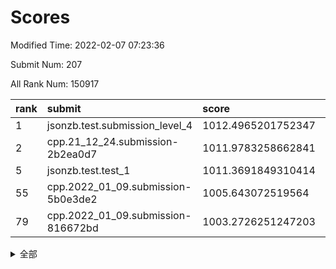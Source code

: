 # Scores

Modified Time: 2022-02-07 07:23:36

Submit Num: 207

All Rank Num: 150917

| rank |               submit               |       score        |       sigma        | pk_num |
| :--- | :--------------------------------- | :----------------- | :----------------- | :----- |
| 1    | jsonzb.test.submission_level_4     | 1012.4965201752347 | 0.7916209218739544 | 2917   |
| 2    | cpp.21_12_24.submission-2b2ea0d7   | 1011.9783258662841 | 0.7746787854374863 | 2915   |
| 5    | jsonzb.test.test_1                 | 1011.3691849310414 | 0.7814236665198667 | 2920   |
| 55   | cpp.2022_01_09.submission-5b0e3de2 | 1005.643072519564  | 0.7202690302508125 | 2920   |
| 79   | cpp.2022_01_09.submission-816672bd | 1003.2726251247203 | 0.7048754941460466 | 2917   |


<details>
<summary>全部</summary>

| rank |                 submit                 |       score        |       sigma        | pk_num |
| :--- | :------------------------------------- | :----------------- | :----------------- | :----- |
| 1    | jsonzb.test.submission_level_4         | 1012.4965201752347 | 0.7916209218739544 | 2917   |
| 2    | cpp.21_12_24.submission-2b2ea0d7       | 1011.9783258662841 | 0.7746787854374863 | 2915   |
| 3    | gobigger.level_3.submission_level_3_39 | 1011.5383655068383 | 0.7720415647105557 | 2917   |
| 4    | gobigger.level_3.submission_level_3_37 | 1011.4345908599244 | 0.7654004292677025 | 2920   |
| 5    | jsonzb.test.test_1                     | 1011.3691849310414 | 0.7814236665198667 | 2920   |
| 6    | gobigger.level_3.submission_level_3_33 | 1011.2537347538173 | 0.7762230442582652 | 2921   |
| 7    | gobigger.level_3.submission_level_3_21 | 1010.760538417069  | 0.7656677318269236 | 2916   |
| 8    | gobigger.level_3.submission_level_3_4  | 1010.6368967736961 | 0.7640076550825453 | 2915   |
| 9    | gobigger.level_3.submission_level_3_30 | 1010.5732627771396 | 0.7601920832630256 | 2916   |
| 10   | gobigger.level_3.submission_level_3_7  | 1010.5229579797846 | 0.7755397781495271 | 2913   |
| 11   | gobigger.level_3.submission_level_3_5  | 1010.4721037791268 | 0.7758207016657479 | 2911   |
| 12   | gobigger.level_3.submission_level_3_29 | 1010.4293303380144 | 0.7571019047784036 | 2919   |
| 13   | gobigger.level_3.submission_level_3_14 | 1010.3537417472057 | 0.7820714115023978 | 2913   |
| 14   | gobigger.level_3.submission_level_3_36 | 1010.3179005167085 | 0.7590035247158318 | 2916   |
| 15   | gobigger.level_3.submission_level_3_2  | 1010.27009133328   | 0.7380293228991476 | 2918   |
| 16   | gobigger.level_3.submission_level_3_42 | 1010.230124975236  | 0.7758133414155843 | 2912   |
| 17   | gobigger.level_3.submission_level_3_9  | 1010.2232083452068 | 0.7936136319611481 | 2916   |
| 18   | gobigger.level_3.submission_level_3_23 | 1010.1984465807182 | 0.7758350109158921 | 2921   |
| 19   | gobigger.level_3.submission_level_3_32 | 1010.1964421762311 | 0.7776806911786304 | 2914   |
| 20   | gobigger.level_3.submission_level_3_6  | 1010.0782229508645 | 0.7705859040627969 | 2917   |
| 21   | gobigger.level_3.submission_level_3_13 | 1010.0639237215759 | 0.7491601952668571 | 2914   |
| 22   | gobigger.level_3.submission_level_3_19 | 1010.0447410786453 | 0.7811672515164312 | 2917   |
| 23   | gobigger.level_3.submission_level_3_22 | 1010.0109471123202 | 0.7588134949228746 | 2917   |
| 24   | gobigger.level_3.submission_level_3_10 | 1010.0026128655454 | 0.7482925543107714 | 2916   |
| 25   | gobigger.level_3.submission_level_3_1  | 1009.995848758157  | 0.7323173977541511 | 2914   |
| 26   | gobigger.level_3.submission_level_3_3  | 1009.9057902319919 | 0.7818678263314641 | 2919   |
| 27   | gobigger.level_3.submission_level_3_12 | 1009.8669220769942 | 0.7658644864686317 | 2916   |
| 28   | gobigger.level_3.submission_level_3_49 | 1009.861058406832  | 0.7510248426961866 | 2919   |
| 29   | gobigger.level_3.submission_level_3_24 | 1009.8205514889698 | 0.762126940628336  | 2914   |
| 30   | gobigger.level_3.submission_level_3_35 | 1009.769629880638  | 0.7624244456889064 | 2919   |
| 31   | gobigger.level_3.submission_level_3_18 | 1009.7391030624822 | 0.7683995475862421 | 2920   |
| 32   | gobigger.level_3.submission_level_3_25 | 1009.7271653139709 | 0.7637285706747634 | 2913   |
| 33   | gobigger.level_3.submission_level_3_8  | 1009.6779640084806 | 0.7569747761054133 | 2916   |
| 34   | gobigger.level_3.submission_level_3_17 | 1009.6472478731267 | 0.7552947716875952 | 2913   |
| 35   | gobigger.level_3.submission_level_3_48 | 1009.5536290714355 | 0.7483940074850873 | 2909   |
| 36   | gobigger.level_3.submission_level_3_44 | 1009.44816716726   | 0.7531420755608982 | 2921   |
| 37   | gobigger.level_3.submission_level_3_27 | 1009.394377871044  | 0.7342217504453098 | 2915   |
| 38   | gobigger.level_3.submission_level_3_45 | 1009.3356315893337 | 0.7485274379547988 | 2916   |
| 39   | gobigger.level_3.submission_level_3_16 | 1009.248153857671  | 0.7691723174284625 | 2919   |
| 40   | gobigger.level_3.submission_level_3_11 | 1009.165510737908  | 0.7449860409737653 | 2916   |
| 41   | gobigger.level_3.submission_level_3_15 | 1009.1443749736841 | 0.7435485354171111 | 2914   |
| 42   | gobigger.level_3.submission_level_3_31 | 1009.1260643098121 | 0.7432632360083049 | 2921   |
| 43   | gobigger.level_3.submission_level_3_43 | 1009.1035499960807 | 0.7382313439066701 | 2917   |
| 44   | gobigger.level_3.submission_level_3_46 | 1009.0117671916254 | 0.7378388368450283 | 2916   |
| 45   | gobigger.level_3.submission_level_3_40 | 1008.8956387322734 | 0.7603943046385582 | 2916   |
| 46   | gobigger.level_3.submission_level_3_28 | 1008.8417745123884 | 0.7615205993822545 | 2912   |
| 47   | gobigger.level_3.submission_level_3_41 | 1008.8355176005125 | 0.7311189263088296 | 2916   |
| 48   | gobigger.level_3.submission_level_3_26 | 1008.7429647417723 | 0.7379016441202724 | 2917   |
| 49   | gobigger.level_3.submission_level_3_47 | 1008.7313503285752 | 0.7828205095930834 | 2916   |
| 50   | gobigger.level_3.submission_level_3_38 | 1008.6535451591891 | 0.7686489289164835 | 2917   |
| 51   | gobigger.level_3.submission_level_3_20 | 1008.5985489855356 | 0.7277494024332888 | 2913   |
| 52   | gobigger.level_3.submission_level_3_0  | 1008.403057623695  | 0.7488025055104259 | 2918   |
| 53   | gobigger.level_3.submission_level_3_34 | 1008.1534053285329 | 0.727691938608979  | 2921   |
| 54   | gobigger.level_1.submission_level_1_42 | 1005.6669975091454 | 0.7245498683272447 | 2917   |
| 55   | cpp.2022_01_09.submission-5b0e3de2     | 1005.643072519564  | 0.7202690302508125 | 2920   |
| 56   | gobigger.level_1.submission_level_1_34 | 1005.0097217054454 | 0.7242084006792502 | 2907   |
| 57   | gobigger.level_1.submission_level_1_23 | 1004.7516856891021 | 0.7057941882218133 | 2915   |
| 58   | gobigger.level_1.submission_level_1_20 | 1004.6475739083853 | 0.7192394954849513 | 2916   |
| 59   | gobigger.level_1.submission_level_1_14 | 1004.3919654106185 | 0.7356076105004102 | 2916   |
| 60   | gobigger.level_1.submission_level_1_24 | 1004.3861102460168 | 0.7246313003767015 | 2917   |
| 61   | gobigger.level_1.submission_level_1_8  | 1004.2638764128849 | 0.7185159546454176 | 2916   |
| 62   | gobigger.level_1.submission_level_1_39 | 1004.1181898327644 | 0.7136766635458353 | 2917   |
| 63   | gobigger.level_1.submission_level_1_27 | 1004.0731358805706 | 0.7050556432646823 | 2919   |
| 64   | gobigger.level_1.submission_level_1_33 | 1004.0496046826856 | 0.7190663564345052 | 2916   |
| 65   | gobigger.level_1.submission_level_1_38 | 1003.8235611384622 | 0.7100419698641752 | 2912   |
| 66   | gobigger.level_1.submission_level_1_19 | 1003.8181924927158 | 0.724804494554253  | 2914   |
| 67   | gobigger.level_1.submission_level_1_17 | 1003.7329240295551 | 0.7177048256170633 | 2921   |
| 68   | gobigger.level_1.submission_level_1_48 | 1003.6978336743042 | 0.7140076306872678 | 2912   |
| 69   | gobigger.level_1.submission_level_1_47 | 1003.6909716219078 | 0.7191506469178816 | 2915   |
| 70   | gobigger.level_1.submission_level_1_46 | 1003.6076296004536 | 0.7174042916261245 | 2916   |
| 71   | gobigger.level_1.submission_level_1_10 | 1003.5107825178103 | 0.7097261014101013 | 2916   |
| 72   | gobigger.level_1.submission_level_1_2  | 1003.50044445954   | 0.7197337022019173 | 2911   |
| 73   | gobigger.level_1.submission_level_1_11 | 1003.479699038286  | 0.7125425154077213 | 2912   |
| 74   | gobigger.level_1.submission_level_1_44 | 1003.4540533530829 | 0.714973183096953  | 2918   |
| 75   | gobigger.level_1.submission_level_1_21 | 1003.4082955516506 | 0.7201337849729222 | 2916   |
| 76   | gobigger.level_1.submission_level_1_31 | 1003.4076516062356 | 0.7166112432641529 | 2916   |
| 77   | gobigger.level_1.submission_level_1_37 | 1003.3387659418861 | 0.7198848877238387 | 2913   |
| 78   | gobigger.level_1.submission_level_1_15 | 1003.2900814154672 | 0.7084751811826983 | 2916   |
| 79   | cpp.2022_01_09.submission-816672bd     | 1003.2726251247203 | 0.7048754941460466 | 2917   |
| 80   | gobigger.level_1.submission_level_1_1  | 1003.2632180662023 | 0.7302448372840058 | 2922   |
| 81   | gobigger.level_1.submission_level_1_29 | 1003.224664473452  | 0.7130297109196927 | 2925   |
| 82   | gobigger.level_1.submission_level_1_49 | 1003.2217462680973 | 0.7191456185443601 | 2916   |
| 83   | gobigger.level_1.submission_level_1_13 | 1003.2213532859289 | 0.7153017579350985 | 2919   |
| 84   | gobigger.level_1.submission_level_1_7  | 1003.1808186283162 | 0.717463780615811  | 2915   |
| 85   | gobigger.level_1.submission_level_1_6  | 1003.166149341477  | 0.7266613159300035 | 2918   |
| 86   | gobigger.level_1.submission_level_1_3  | 1003.0683991060733 | 0.7175264575635333 | 2916   |
| 87   | gobigger.level_1.submission_level_1_28 | 1003.0378672030779 | 0.7005719074511101 | 2919   |
| 88   | gobigger.level_1.submission_level_1_16 | 1003.0252870644679 | 0.7177234106214043 | 2924   |
| 89   | gobigger.level_1.submission_level_1_35 | 1002.9925938304093 | 0.7059621115762779 | 2917   |
| 90   | gobigger.level_1.submission_level_1_32 | 1002.9869562901026 | 0.71834656877406   | 2916   |
| 91   | gobigger.level_1.submission_level_1_26 | 1002.8965419318802 | 0.7153972970441927 | 2910   |
| 92   | gobigger.level_1.submission_level_1_30 | 1002.8800776560219 | 0.71552468163507   | 2922   |
| 93   | gobigger.level_1.submission_level_1_12 | 1002.850713368444  | 0.7181479421870088 | 2914   |
| 94   | gobigger.level_1.submission_level_1_9  | 1002.7556364491649 | 0.7221330632696571 | 2916   |
| 95   | gobigger.level_1.submission_level_1_45 | 1002.7112165007857 | 0.7159606277826858 | 2917   |
| 96   | gobigger.level_1.submission_level_1_22 | 1002.6470472603661 | 0.7149488304643073 | 2915   |
| 97   | gobigger.level_1.submission_level_1_40 | 1002.6398685014876 | 0.6989759796758961 | 2913   |
| 98   | gobigger.level_1.submission_level_1_4  | 1002.6376688291791 | 0.7136582707791614 | 2917   |
| 99   | gobigger.level_1.submission_level_1_0  | 1002.5970745209686 | 0.728856182120302  | 2919   |
| 100  | gobigger.level_1.submission_level_1_18 | 1002.5292979776441 | 0.708010490710675  | 2915   |
| 101  | gobigger.level_1.submission_level_1_43 | 1002.5006952845698 | 0.7090171662300787 | 2914   |
| 102  | gobigger.level_1.submission_level_1_36 | 1002.4668195274865 | 0.7135227338671306 | 2914   |
| 103  | gobigger.level_1.submission_level_1_41 | 1002.2677665910837 | 0.7070258052694168 | 2918   |
| 104  | gobigger.level_1.submission_level_1_25 | 1002.0644338519967 | 0.7143061510009674 | 2916   |
| 105  | gobigger.level_1.submission_level_1_5  | 1001.1541639232431 | 0.7181761212644195 | 2911   |
| 106  | gobigger.random.submission_random_36   | 997.2280335548656  | 0.7034702252127002 | 2917   |
| 107  | gobigger.random.submission_random_41   | 997.2272727396737  | 0.7138611295513247 | 2916   |
| 108  | gobigger.random.submission_random_25   | 997.208137231577   | 0.7005458898056575 | 2915   |
| 109  | gobigger.random.submission_random_38   | 997.0122163954888  | 0.7138338397462688 | 2917   |
| 110  | gobigger.random.submission_random_42   | 996.867188944823   | 0.7103177064184615 | 2919   |
| 111  | gobigger.random.submission_random_32   | 996.7907830389092  | 0.7189363199543662 | 2915   |
| 112  | gobigger.random.submission_random_44   | 996.6887409946818  | 0.701576327216595  | 2914   |
| 113  | gobigger.random.submission_random_46   | 996.599255371761   | 0.6937190190325101 | 2913   |
| 114  | gobigger.random.submission_random_1    | 996.588270443186   | 0.7001558755376274 | 2911   |
| 115  | gobigger.random.submission_random_27   | 996.572828386616   | 0.7063333655235197 | 2920   |
| 116  | gobigger.random.submission_random_4    | 996.4469352084664  | 0.7156849595528879 | 2909   |
| 117  | gobigger.random.submission_random_16   | 996.4153995500359  | 0.7063194438711703 | 2916   |
| 118  | gobigger.random.submission_random_49   | 996.4122313678375  | 0.7120633706598802 | 2922   |
| 119  | gobigger.random.submission_random_9    | 996.3463272476091  | 0.7220823349664691 | 2917   |
| 120  | gobigger.random.submission_random_24   | 996.2934647669584  | 0.7164905590659201 | 2914   |
| 121  | gobigger.random.submission_random_14   | 996.2589459849362  | 0.7118160537417795 | 2915   |
| 122  | gobigger.random.submission_random_40   | 996.2523315499187  | 0.7163024040298943 | 2915   |
| 123  | gobigger.random.submission_random_6    | 996.2318255684838  | 0.7045458743833015 | 2917   |
| 124  | gobigger.random.submission_random_47   | 996.2061376068447  | 0.7030923318275825 | 2917   |
| 125  | gobigger.random.submission_random_33   | 996.1946918377663  | 0.716023816682479  | 2914   |
| 126  | gobigger.random.submission_random_17   | 996.1728317501953  | 0.7119900126498642 | 2917   |
| 127  | gobigger.random.submission_random_5    | 996.1419370330532  | 0.7222871777933678 | 2920   |
| 128  | gobigger.random.submission_random_29   | 996.0921319752852  | 0.7046421107039157 | 2917   |
| 129  | gobigger.random.submission_random_30   | 996.0864226271729  | 0.7271077917521025 | 2922   |
| 130  | gobigger.random.submission_random_8    | 996.053842525132   | 0.7026619585732571 | 2916   |
| 131  | gobigger.random.submission_random_11   | 996.0418085438171  | 0.7313675315585815 | 2915   |
| 132  | gobigger.random.submission_random_13   | 996.017472157308   | 0.7043319477767613 | 2916   |
| 133  | gobigger.random.submission_random_45   | 995.9946614388028  | 0.7068913690223314 | 2916   |
| 134  | gobigger.random.submission_random_31   | 995.9442954577057  | 0.7087212303894672 | 2923   |
| 135  | gobigger.random.submission_random_23   | 995.9185454155385  | 0.702337450382219  | 2922   |
| 136  | gobigger.random.submission_random_22   | 995.8935191655431  | 0.7081020963999742 | 2920   |
| 137  | gobigger.random.submission_random_28   | 995.8551678051087  | 0.7090000564254525 | 2916   |
| 138  | gobigger.random.submission_random_18   | 995.786807953197   | 0.7253773096283405 | 2919   |
| 139  | gobigger.random.submission_random_37   | 995.7408416715904  | 0.7066216883409828 | 2917   |
| 140  | gobigger.random.submission_random_0    | 995.7248963520117  | 0.7098498787750087 | 2915   |
| 141  | gobigger.random.submission_random_43   | 995.6950046761709  | 0.7097131116521039 | 2919   |
| 142  | gobigger.random.submission_random_21   | 995.6742355586097  | 0.7062001846986048 | 2915   |
| 143  | gobigger.random.submission_random_34   | 995.6482501792053  | 0.7074175457227094 | 2920   |
| 144  | gobigger.random.submission_random_12   | 995.4749653781286  | 0.7331230863635495 | 2915   |
| 145  | gobigger.random.submission_random_35   | 995.4654624011035  | 0.7094052214425361 | 2911   |
| 146  | gobigger.random.submission_random_19   | 995.4217958374396  | 0.7003050466120722 | 2913   |
| 147  | gobigger.random.submission_random_26   | 995.4139487225061  | 0.7172197906360542 | 2912   |
| 148  | gobigger.random.submission_random_15   | 995.4049729994025  | 0.7026500961149509 | 2921   |
| 149  | gobigger.random.submission_random_20   | 995.2138830378758  | 0.704992408625398  | 2913   |
| 150  | gobigger.random.submission_random_3    | 995.1186356546257  | 0.709578082856509  | 2914   |
| 151  | gobigger.random.submission_random_39   | 995.10082349746    | 0.7101294866920572 | 2912   |
| 152  | gobigger.random.submission_random_48   | 995.0143538535028  | 0.7100804927763111 | 2919   |
| 153  | gobigger.random.submission_random_10   | 994.968292267518   | 0.7105872380940764 | 2916   |
| 154  | gobigger.random.submission_random_7    | 994.8189860807153  | 0.7211006838421234 | 2920   |
| 155  | gobigger.level_2.submission_level_2_1  | 994.6351231724474  | 0.734504236345531  | 2915   |
| 156  | gobigger.random.submission_random_2    | 994.4980510147097  | 0.7163409531950036 | 2917   |
| 157  | gobigger.level_2.submission_level_2_41 | 994.3844127172654  | 0.7347938627768353 | 2910   |
| 158  | gobigger.level_2.submission_level_2_21 | 994.1295542468441  | 0.7271854486723954 | 2916   |
| 159  | gobigger.level_2.submission_level_2_42 | 993.9662072741025  | 0.7392575473970292 | 2914   |
| 160  | gobigger.level_2.submission_level_2_24 | 993.6659845889715  | 0.7310771856020528 | 2915   |
| 161  | gobigger.level_2.submission_level_2_4  | 993.5122107192037  | 0.7409654337377194 | 2921   |
| 162  | gobigger.level_2.submission_level_2_49 | 993.3985630503066  | 0.737754618877663  | 2916   |
| 163  | gobigger.level_2.submission_level_2_25 | 993.2801823358076  | 0.7258723125291946 | 2911   |
| 164  | gobigger.level_2.submission_level_2_0  | 992.9973543978044  | 0.7370282165293144 | 2920   |
| 165  | gobigger.level_2.submission_level_2_18 | 992.9123062330434  | 0.7398803752279329 | 2912   |
| 166  | gobigger.level_2.submission_level_2_47 | 992.7957206970258  | 0.7428168343857064 | 2913   |
| 167  | gobigger.level_2.submission_level_2_31 | 992.7654905791571  | 0.7254311031658721 | 2919   |
| 168  | gobigger.level_2.submission_level_2_9  | 992.7600688249639  | 0.7266588313585371 | 2916   |
| 169  | gobigger.level_2.submission_level_2_28 | 992.6582679065338  | 0.733847276515728  | 2916   |
| 170  | gobigger.level_2.submission_level_2_11 | 992.6252016311732  | 0.7371285271105626 | 2909   |
| 171  | gobigger.level_2.submission_level_2_48 | 992.6214624141045  | 0.7302175502980891 | 2917   |
| 172  | gobigger.level_2.submission_level_2_16 | 992.5619593960195  | 0.738516744364518  | 2918   |
| 173  | gobigger.level_2.submission_level_2_14 | 992.5383448665015  | 0.7397923962550353 | 2915   |
| 174  | gobigger.level_2.submission_level_2_43 | 992.4655559637662  | 0.7450056745632719 | 2916   |
| 175  | gobigger.level_2.submission_level_2_19 | 992.4636660924923  | 0.7506926280242175 | 2920   |
| 176  | gobigger.level_2.submission_level_2_44 | 992.4273385414547  | 0.7256846291462877 | 2914   |
| 177  | gobigger.level_2.submission_level_2_29 | 992.3776530348777  | 0.7394584490556524 | 2909   |
| 178  | gobigger.level_2.submission_level_2_37 | 992.3695038362401  | 0.7456837070703929 | 2916   |
| 179  | gobigger.level_2.submission_level_2_39 | 992.3324624356319  | 0.7409845080071329 | 2915   |
| 180  | gobigger.level_2.submission_level_2_6  | 992.2170651494831  | 0.7472911643109377 | 2920   |
| 181  | gobigger.level_2.submission_level_2_36 | 992.1787404101133  | 0.7393592575717519 | 2915   |
| 182  | gobigger.level_2.submission_level_2_26 | 992.1718144022528  | 0.7526042571473214 | 2915   |
| 183  | gobigger.level_2.submission_level_2_23 | 992.1475090567491  | 0.738267780777397  | 2918   |
| 184  | gobigger.level_2.submission_level_2_33 | 992.0786520200486  | 0.7606703251624297 | 2919   |
| 185  | gobigger.level_2.submission_level_2_38 | 992.0267829534704  | 0.7328250242743204 | 2920   |
| 186  | gobigger.level_2.submission_level_2_15 | 991.8088646016771  | 0.7386442359048223 | 2917   |
| 187  | gobigger.level_2.submission_level_2_45 | 991.8046728119685  | 0.7622566755608878 | 2921   |
| 188  | gobigger.level_2.submission_level_2_34 | 991.7500024639306  | 0.7636545304015748 | 2922   |
| 189  | gobigger.level_2.submission_level_2_10 | 991.6906800797047  | 0.7666415569512455 | 2913   |
| 190  | gobigger.level_2.submission_level_2_5  | 991.5945397709936  | 0.7489133376865057 | 2914   |
| 191  | gobigger.level_2.submission_level_2_3  | 991.249880376608   | 0.7657964466429328 | 2914   |
| 192  | gobigger.level_2.submission_level_2_17 | 991.2368203207452  | 0.7620683582147643 | 2919   |
| 193  | gobigger.level_2.submission_level_2_7  | 991.1500160160631  | 0.7679891573708777 | 2917   |
| 194  | gobigger.level_2.submission_level_2_46 | 991.064653676859   | 0.759425029156012  | 2914   |
| 195  | gobigger.level_2.submission_level_2_13 | 991.0450002849519  | 0.7479962194397072 | 2913   |
| 196  | gobigger.level_2.submission_level_2_2  | 991.0257739911835  | 0.7520134192464952 | 2922   |
| 197  | gobigger.level_2.submission_level_2_40 | 990.9763851680405  | 0.7473992987043576 | 2917   |
| 198  | gobigger.level_2.submission_level_2_35 | 990.9477232672702  | 0.7517836247260661 | 2917   |
| 199  | gobigger.level_2.submission_level_2_32 | 990.9402537881538  | 0.7711560646684443 | 2917   |
| 200  | gobigger.level_2.submission_level_2_30 | 990.7032229662512  | 0.7705763206216052 | 2916   |
| 201  | gobigger.level_2.submission_level_2_12 | 990.4409472240817  | 0.7745517619526083 | 2920   |
| 202  | gobigger.level_2.submission_level_2_27 | 990.4397803544714  | 0.7434706925444879 | 2914   |
| 203  | gobigger.level_2.submission_level_2_22 | 990.1313548612557  | 0.7571498439967399 | 2922   |
| 204  | gobigger.level_2.submission_level_2_20 | 989.4783961978826  | 0.7738724283431262 | 2919   |
| 205  | gobigger.level_2.submission_level_2_8  | 989.4367453473587  | 0.7723697552846506 | 2914   |
| 206  | gobigger.none.submission_none_0        | 977.3419648132201  | 1.4440522810227865 | 2917   |
| 207  | gobigger.none.submission_none_1        | 974.1805178316524  | 1.7185108890724377 | 2918   |

</details>